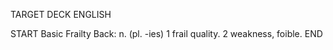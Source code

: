 TARGET DECK
ENGLISH

START
Basic
Frailty
Back: n. (pl. -ies) 1 frail quality. 2 weakness, foible.
END
